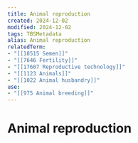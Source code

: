 ```yaml
---
title: Animal reproduction
created: 2024-12-02
modified: 2024-12-02
tags: TBSMetadata
alias: Animal reproduction
relatedTerm:
- "[[18515 Semen]]"
- "[[7646 Fertility]]"
- "[[17607 Reproductive technology]]"
- "[[1123 Animals]]"
- "[[1022 Animal husbandry]]"
use:
- "[[975 Animal breeding]]"
---
```

# Animal reproduction

